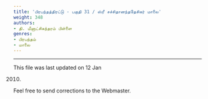 ```yaml
---
title: 'பிரபந்தத்திரட்டு - பகுதி 31 / ஸ்ரீ சச்சிதானந்ததேசிகர் மாலை'
weight: 348
authors:
- தி. மீனாட்சிசுந்தரம் பிள்ளை
genres:
- பிரபந்தம்
- மாலை
---
```


-----------------  

This file was last updated on 12 Jan

2010.  

Feel free to send corrections to the Webmaster.